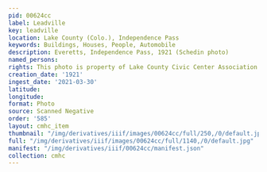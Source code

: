 ```yaml
---
pid: 00624cc
label: Leadville
key: leadville
location: Lake County (Colo.), Independence Pass
keywords: Buildings, Houses, People, Automobile
description: Everetts, Independence Pass, 1921 (Schedin photo)
named_persons: 
rights: This photo is property of Lake County Civic Center Association.
creation_date: '1921'
ingest_date: '2021-03-30'
latitude: 
longitude: 
format: Photo
source: Scanned Negative
order: '585'
layout: cmhc_item
thumbnail: "/img/derivatives/iiif/images/00624cc/full/250,/0/default.jpg"
full: "/img/derivatives/iiif/images/00624cc/full/1140,/0/default.jpg"
manifest: "/img/derivatives/iiif/00624cc/manifest.json"
collection: cmhc
---
```

